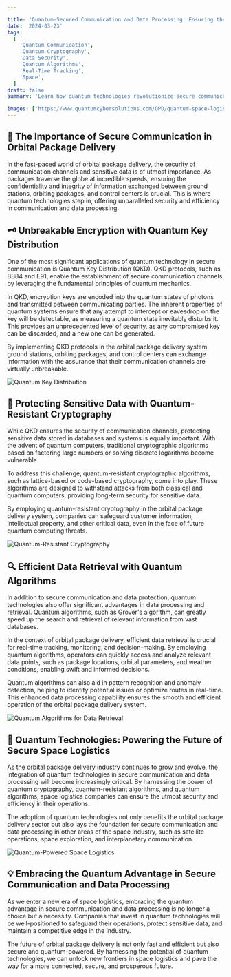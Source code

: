 ```yaml
---

title: 'Quantum-Secured Communication and Data Processing: Ensuring the Safety and Efficiency of Orbital Package Delivery'
date: '2024-03-23'
tags:
  [
    'Quantum Communication',
    'Quantum Cryptography',
    'Data Security',
    'Quantum Algorithms',
    'Real-Time Tracking',
    'Space',
  ]
draft: false
summary: 'Learn how quantum technologies revolutionize secure communication and data processing in the orbital package delivery industry. From unbreakable encryption to efficient data retrieval, discover the ways in which quantum computing ensures the safety and efficiency of space logistics.'

images: ['https://www.quantumcybersolutions.com/OPD/quantum-space-logistics.webp', 'https://www.quantumcybersolutions.com/OPD/quantum-data-retrieval.webp', 'https://www.quantumcybersolutions.com/OPD/qkd.webp', 'https://www.quantumcybersolutions.com/OPD/quantum-resistant-crypto.webp', 'https://www.rics-notebook.com/articleimage/Space/Qcommunicate.webp']
---
```


## 🔐 The Importance of Secure Communication in Orbital Package Delivery

In the fast-paced world of orbital package delivery, the security of communication channels and sensitive data is of utmost importance. As packages traverse the globe at incredible speeds, ensuring the confidentiality and integrity of information exchanged between ground stations, orbiting packages, and control centers is crucial. This is where quantum technologies step in, offering unparalleled security and efficiency in communication and data processing.

## 🗝️ Unbreakable Encryption with Quantum Key Distribution

One of the most significant applications of quantum technology in secure communication is Quantum Key Distribution (QKD). QKD protocols, such as BB84 and E91, enable the establishment of secure communication channels by leveraging the fundamental principles of quantum mechanics.

In QKD, encryption keys are encoded into the quantum states of photons and transmitted between communicating parties. The inherent properties of quantum systems ensure that any attempt to intercept or eavesdrop on the key will be detectable, as measuring a quantum state inevitably disturbs it. This provides an unprecedented level of security, as any compromised key can be discarded, and a new one can be generated.

By implementing QKD protocols in the orbital package delivery system, ground stations, orbiting packages, and control centers can exchange information with the assurance that their communication channels are virtually unbreakable.

![Quantum Key Distribution](https://www.quantumcybersolutions.com/OPD/qkd.webp)

## 💪 Protecting Sensitive Data with Quantum-Resistant Cryptography

While QKD ensures the security of communication channels, protecting sensitive data stored in databases and systems is equally important. With the advent of quantum computers, traditional cryptographic algorithms based on factoring large numbers or solving discrete logarithms become vulnerable.

To address this challenge, quantum-resistant cryptographic algorithms, such as lattice-based or code-based cryptography, come into play. These algorithms are designed to withstand attacks from both classical and quantum computers, providing long-term security for sensitive data.

By employing quantum-resistant cryptography in the orbital package delivery system, companies can safeguard customer information, intellectual property, and other critical data, even in the face of future quantum computing threats.

![Quantum-Resistant Cryptography](https://www.quantumcybersolutions.com/OPD/quantum-resistant-crypto.webp)

## 🔍 Efficient Data Retrieval with Quantum Algorithms

In addition to secure communication and data protection, quantum technologies also offer significant advantages in data processing and retrieval. Quantum algorithms, such as Grover's algorithm, can greatly speed up the search and retrieval of relevant information from vast databases.

In the context of orbital package delivery, efficient data retrieval is crucial for real-time tracking, monitoring, and decision-making. By employing quantum algorithms, operators can quickly access and analyze relevant data points, such as package locations, orbital parameters, and weather conditions, enabling swift and informed decisions.

Quantum algorithms can also aid in pattern recognition and anomaly detection, helping to identify potential issues or optimize routes in real-time. This enhanced data processing capability ensures the smooth and efficient operation of the orbital package delivery system.

![Quantum Algorithms for Data Retrieval](https://www.quantumcybersolutions.com/OPD/quantum-data-retrieval.webp)

## 🚀 Quantum Technologies: Powering the Future of Secure Space Logistics

As the orbital package delivery industry continues to grow and evolve, the integration of quantum technologies in secure communication and data processing will become increasingly critical. By harnessing the power of quantum cryptography, quantum-resistant algorithms, and quantum algorithms, space logistics companies can ensure the utmost security and efficiency in their operations.

The adoption of quantum technologies not only benefits the orbital package delivery sector but also lays the foundation for secure communication and data processing in other areas of the space industry, such as satellite operations, space exploration, and interplanetary communication.

![Quantum-Powered Space Logistics](https://www.quantumcybersolutions.com/OPD/quantum-space-logistics.webp)

## 💡 Embracing the Quantum Advantage in Secure Communication and Data Processing

As we enter a new era of space logistics, embracing the quantum advantage in secure communication and data processing is no longer a choice but a necessity. Companies that invest in quantum technologies will be well-positioned to safeguard their operations, protect sensitive data, and maintain a competitive edge in the industry.

The future of orbital package delivery is not only fast and efficient but also secure and quantum-powered. By harnessing the potential of quantum technologies, we can unlock new frontiers in space logistics and pave the way for a more connected, secure, and prosperous future.
